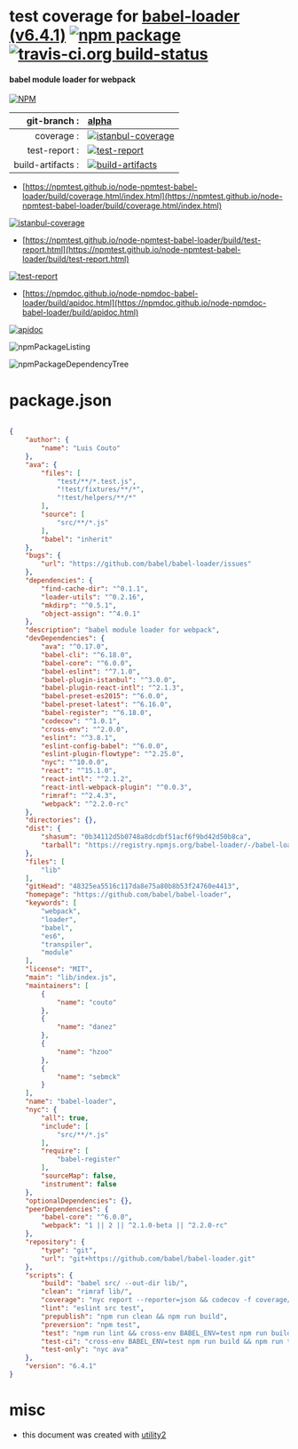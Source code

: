 # test coverage for  [babel-loader (v6.4.1)](https://github.com/babel/babel-loader)  [![npm package](https://img.shields.io/npm/v/npmtest-babel-loader.svg?style=flat-square)](https://www.npmjs.org/package/npmtest-babel-loader) [![travis-ci.org build-status](https://api.travis-ci.org/npmtest/node-npmtest-babel-loader.svg)](https://travis-ci.org/npmtest/node-npmtest-babel-loader)
#### babel module loader for webpack

[![NPM](https://nodei.co/npm/babel-loader.png?downloads=true&downloadRank=true&stars=true)](https://www.npmjs.com/package/babel-loader)

| git-branch : | [alpha](https://github.com/npmtest/node-npmtest-babel-loader/tree/alpha)|
|--:|:--|
| coverage : | [![istanbul-coverage](https://npmtest.github.io/node-npmtest-babel-loader/build/coverage.badge.svg)](https://npmtest.github.io/node-npmtest-babel-loader/build/coverage.html/index.html)|
| test-report : | [![test-report](https://npmtest.github.io/node-npmtest-babel-loader/build/test-report.badge.svg)](https://npmtest.github.io/node-npmtest-babel-loader/build/test-report.html)|
| build-artifacts : | [![build-artifacts](https://npmtest.github.io/node-npmtest-babel-loader/glyphicons_144_folder_open.png)](https://github.com/npmtest/node-npmtest-babel-loader/tree/gh-pages/build)|

- [https://npmtest.github.io/node-npmtest-babel-loader/build/coverage.html/index.html](https://npmtest.github.io/node-npmtest-babel-loader/build/coverage.html/index.html)

[![istanbul-coverage](https://npmtest.github.io/node-npmtest-babel-loader/build/screenCapture.buildCi.browser.%252Ftmp%252Fbuild%252Fcoverage.lib.html.png)](https://npmtest.github.io/node-npmtest-babel-loader/build/coverage.html/index.html)

- [https://npmtest.github.io/node-npmtest-babel-loader/build/test-report.html](https://npmtest.github.io/node-npmtest-babel-loader/build/test-report.html)

[![test-report](https://npmtest.github.io/node-npmtest-babel-loader/build/screenCapture.buildCi.browser.%252Ftmp%252Fbuild%252Ftest-report.html.png)](https://npmtest.github.io/node-npmtest-babel-loader/build/test-report.html)

- [https://npmdoc.github.io/node-npmdoc-babel-loader/build/apidoc.html](https://npmdoc.github.io/node-npmdoc-babel-loader/build/apidoc.html)

[![apidoc](https://npmdoc.github.io/node-npmdoc-babel-loader/build/screenCapture.buildCi.browser.%252Ftmp%252Fbuild%252Fapidoc.html.png)](https://npmdoc.github.io/node-npmdoc-babel-loader/build/apidoc.html)

![npmPackageListing](https://npmtest.github.io/node-npmtest-babel-loader/build/screenCapture.npmPackageListing.svg)

![npmPackageDependencyTree](https://npmtest.github.io/node-npmtest-babel-loader/build/screenCapture.npmPackageDependencyTree.svg)



# package.json

```json

{
    "author": {
        "name": "Luis Couto"
    },
    "ava": {
        "files": [
            "test/**/*.test.js",
            "!test/fixtures/**/*",
            "!test/helpers/**/*"
        ],
        "source": [
            "src/**/*.js"
        ],
        "babel": "inherit"
    },
    "bugs": {
        "url": "https://github.com/babel/babel-loader/issues"
    },
    "dependencies": {
        "find-cache-dir": "^0.1.1",
        "loader-utils": "^0.2.16",
        "mkdirp": "^0.5.1",
        "object-assign": "^4.0.1"
    },
    "description": "babel module loader for webpack",
    "devDependencies": {
        "ava": "^0.17.0",
        "babel-cli": "^6.18.0",
        "babel-core": "^6.0.0",
        "babel-eslint": "^7.1.0",
        "babel-plugin-istanbul": "^3.0.0",
        "babel-plugin-react-intl": "^2.1.3",
        "babel-preset-es2015": "^6.0.0",
        "babel-preset-latest": "^6.16.0",
        "babel-register": "^6.18.0",
        "codecov": "^1.0.1",
        "cross-env": "^2.0.0",
        "eslint": "^3.8.1",
        "eslint-config-babel": "^6.0.0",
        "eslint-plugin-flowtype": "^2.25.0",
        "nyc": "^10.0.0",
        "react": "^15.1.0",
        "react-intl": "^2.1.2",
        "react-intl-webpack-plugin": "^0.0.3",
        "rimraf": "^2.4.3",
        "webpack": "^2.2.0-rc"
    },
    "directories": {},
    "dist": {
        "shasum": "0b34112d5b0748a8dcdbf51acf6f9bd42d50b8ca",
        "tarball": "https://registry.npmjs.org/babel-loader/-/babel-loader-6.4.1.tgz"
    },
    "files": [
        "lib"
    ],
    "gitHead": "48325ea5516c117da8e75a80b8b53f24760e4413",
    "homepage": "https://github.com/babel/babel-loader",
    "keywords": [
        "webpack",
        "loader",
        "babel",
        "es6",
        "transpiler",
        "module"
    ],
    "license": "MIT",
    "main": "lib/index.js",
    "maintainers": [
        {
            "name": "couto"
        },
        {
            "name": "danez"
        },
        {
            "name": "hzoo"
        },
        {
            "name": "sebmck"
        }
    ],
    "name": "babel-loader",
    "nyc": {
        "all": true,
        "include": [
            "src/**/*.js"
        ],
        "require": [
            "babel-register"
        ],
        "sourceMap": false,
        "instrument": false
    },
    "optionalDependencies": {},
    "peerDependencies": {
        "babel-core": "^6.0.0",
        "webpack": "1 || 2 || ^2.1.0-beta || ^2.2.0-rc"
    },
    "repository": {
        "type": "git",
        "url": "git+https://github.com/babel/babel-loader.git"
    },
    "scripts": {
        "build": "babel src/ --out-dir lib/",
        "clean": "rimraf lib/",
        "coverage": "nyc report --reporter=json && codecov -f coverage/coverage-final.json",
        "lint": "eslint src test",
        "prepublish": "npm run clean && npm run build",
        "preversion": "npm test",
        "test": "npm run lint && cross-env BABEL_ENV=test npm run build && npm run test-only",
        "test-ci": "cross-env BABEL_ENV=test npm run build && npm run test-only",
        "test-only": "nyc ava"
    },
    "version": "6.4.1"
}
```



# misc
- this document was created with [utility2](https://github.com/kaizhu256/node-utility2)
